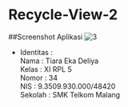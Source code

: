 # Recycle-View-2
##Screenshot Aplikasi
![3](https://cloud.githubusercontent.com/assets/22131257/21009364/cc87c27a-bd78-11e6-8c3f-dfdd933b0205.JPG)
* Identitas :<br>
Nama : Tiara Eka Deliya <br>
Kelas : XI RPL 5<br>
Nomor : 34<br>
NIS : 9.3509.930.000/48420<br>
Sekolah : SMK Telkom Malang

